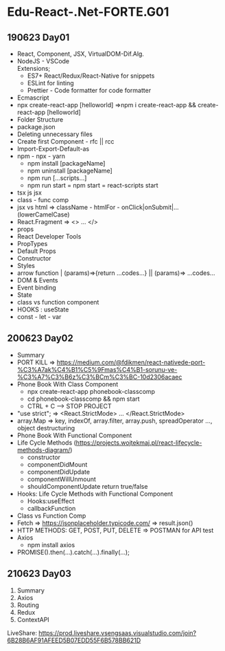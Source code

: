 # Edu-React-.Net-FORTE.G01

## 190623 Day01

- React, Component, JSX, VirtualDOM-Dif.Alg.
- NodeJS - VSCode <br/>
Extensions; 
    - ES7+ React/Redux/React-Native for snippets
    - ESLint for linting
    - Prettier - Code formatter for code formatter
- Ecmascript
- npx create-react-app [helloworld]  =>npm i create-react-app && create-react-app [helloworld]
- Folder Structure
- package.json
- Deleting unnecessary files
- Create first Component - rfc || rcc 
- Import-Export-Default-as
- npm - npx - yarn
    - npm install [packageName]
    - npm uninstall [packageName]
    - npm run [...scripts...]
    - npm run start = npm start = react-scripts start
- tsx js jsx
- class - func comp
- jsx vs html => className - htmlFor - onClick|onSubmit|... (lowerCamelCase)
- React.Fragment => <> ... </>
- props
- React Developer Tools
- PropTypes
- Default Props
- Constructor
- Styles
- arrow function |  (params)=>{return ...codes...} || (params)=> ...codes...
- DOM & Events
- Event binding
- State
- class vs function component
- HOOKS : useState
- const - let - var

## 200623 Day02

- Summary
- PORT KILL => https://medium.com/@fdikmen/react-nativede-port-%C3%A7ak%C4%B1%C5%9Fmas%C4%B1-sorunu-ve-%C3%A7%C3%B6z%C3%BCm%C3%BC-10d2306acaec
- Phone Book With Class Component
    - npx create-react-app phonebook-classcomp
    - cd phonebook-classcomp && npm start
    - CTRL + C --> STOP PROJECT
- "use strict"; => <React.StrictMode> ... </React.StrictMode>
- array.Map => key, indexOf, array.filter, array.push, spreadOperator ..., object destructuring
- Phone Book With Functional Component
- Life Cycle Methods (https://projects.wojtekmaj.pl/react-lifecycle-methods-diagram/)
    - constructor
    - componentDidMount
    - componentDidUpdate
    - componentWillUnmount
    - shouldComponentUpdate return true/false
- Hooks: Life Cycle Methods with Functional Component
    - Hooks:useEffect
    - callbackFunction
- Class vs Function Comp
- Fetch => https://jsonplaceholder.typicode.com/  => result.json()
- HTTP METHODS: GET, POST, PUT, DELETE  => POSTMAN for API test
- Axios
    - npm install axios
- PROMISE().then(...).catch(...).finally(...);



## 210623 Day03
1. Summary
2. Axios
3. Routing
4. Redux
5. ContextAPI

LiveShare: https://prod.liveshare.vsengsaas.visualstudio.com/join?6B28B6AF91AFEED5B07EDD55F6B578BB621D
